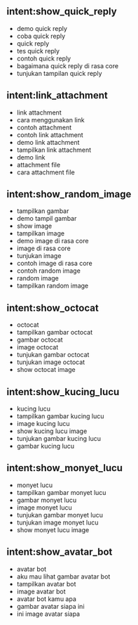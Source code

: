 ## intent:show_quick_reply
- demo quick reply
- coba quick reply
- quick reply
- tes quick reply
- contoh quick reply
- bagaimana quick reply di rasa core
- tunjukan tampilan quick reply

## intent:link_attachment
- link attachment
- cara menggunakan link
- contoh attachment
- contoh link attachment
- demo link attachment
- tampilkan link attachment
- demo link
- attachment file
- cara attachment file

## intent:show_random_image
- tampilkan gambar
- demo tampil gambar
- show image
- tampilkan image
- demo image di rasa core
- image di rasa core
- tunjukan image
- contoh image di rasa core
- contoh random image
- random image
- tampilkan random image

## intent:show_octocat
- octocat
- tampilkan gambar octocat
- gambar octocat
- image octocat
- tunjukan gambar octocat
- tunjukan image octocat
- show octocat image

## intent:show_kucing_lucu
- kucing lucu
- tampilkan gambar kucing lucu
- image kucing lucu
- show kucing lucu image
- tunjukan gambar kucing lucu
- gambar kucing lucu

## intent:show_monyet_lucu
- monyet lucu
- tampilkan gambar monyet lucu
- gambar monyet lucu
- image monyet lucu
- tunjukan gambar monyet lucu
- tunjukan image monyet lucu
- show monyet lucu image

## intent:show_avatar_bot
- avatar bot
- aku mau lihat gambar avatar bot
- tampilkan avatar bot
- image avatar bot
- avatar bot kamu apa
- gambar avatar siapa ini
- ini image avatar siapa